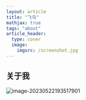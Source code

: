 ```yaml
---
layout: article
title: "飞鸟"
mathjax: true
tags: "about"
article_header:
  type: cover
  image:
    imgsrc: /screenshot.jpg
---
```


## 关于我

![image-20230522193517901](https://feiniao.github.io/imgsrc/image-20230522193517901.png)

